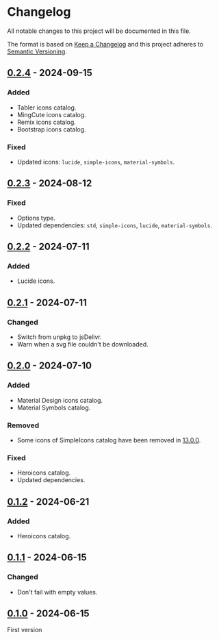 # Changelog
All notable changes to this project will be documented in this file.

The format is based on [Keep a Changelog](https://keepachangelog.com/) and this
project adheres to [Semantic Versioning](https://semver.org/).

## [0.2.4] - 2024-09-15
### Added
- Tabler icons catalog.
- MingCute icons catalog.
- Remix icons catalog.
- Bootstrap icons catalog.

### Fixed
- Updated icons: `lucide`, `simple-icons`, `material-symbols`.

## [0.2.3] - 2024-08-12
### Fixed
- Options type.
- Updated dependencies: `std`, `simple-icons`, `lucide`, `material-symbols`.

## [0.2.2] - 2024-07-11
### Added
- Lucide icons.

## [0.2.1] - 2024-07-11
### Changed
- Switch from unpkg to jsDelivr.
- Warn when a svg file couldn't be downloaded.

## [0.2.0] - 2024-07-10
### Added
- Material Design icons catalog.
- Material Symbols catalog.

### Removed
- Some icons of SimpleIcons catalog have been removed in [13.0.0](https://github.com/simple-icons/simple-icons/releases/tag/13.0.0).

### Fixed
- Heroicons catalog.
- Updated dependencies.

## [0.1.2] - 2024-06-21
### Added
- Heroicons catalog.

## [0.1.1] - 2024-06-15
### Changed
- Don't fail with empty values.

## [0.1.0] - 2024-06-15
First version

[0.2.4]: https://github.com/lumeland/icon-plugins/compare/v0.2.3...v0.2.4
[0.2.3]: https://github.com/lumeland/icon-plugins/compare/v0.2.2...v0.2.3
[0.2.2]: https://github.com/lumeland/icon-plugins/compare/v0.2.1...v0.2.2
[0.2.1]: https://github.com/lumeland/icon-plugins/compare/v0.2.0...v0.2.1
[0.2.0]: https://github.com/lumeland/icon-plugins/compare/v0.1.2...v0.2.0
[0.1.2]: https://github.com/lumeland/icon-plugins/compare/v0.1.1...v0.1.2
[0.1.1]: https://github.com/lumeland/icon-plugins/compare/v0.1.0...v0.1.1
[0.1.0]: https://github.com/lumeland/icon-plugins/releases/tag/v0.1.0
